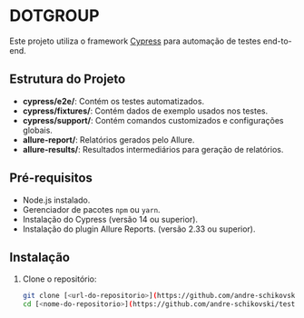 # DOTGROUP

Este projeto utiliza o framework [Cypress](https://www.cypress.io/) para automação de testes end-to-end.

## Estrutura do Projeto

- **cypress/e2e/**: Contém os testes automatizados.
- **cypress/fixtures/**: Contém dados de exemplo usados nos testes.
- **cypress/support/**: Contém comandos customizados e configurações globais.
- **allure-report/**: Relatórios gerados pelo Allure.
- **allure-results/**: Resultados intermediários para geração de relatórios.

## Pré-requisitos

- Node.js instalado.
- Gerenciador de pacotes `npm` ou `yarn`.
- Instalação do Cypress (versão 14 ou superior).
- Instalação do plugin Allure Reports. (versão 2.33 ou superior).

## Instalação

1. Clone o repositório:
   ```sh
   git clone [<url-do-repositorio>](https://github.com/andre-schikovski/testDotGroup.git)
   cd [<nome-do-repositorio>](https://github.com/andre-schikovski/testDotGroup.git)

